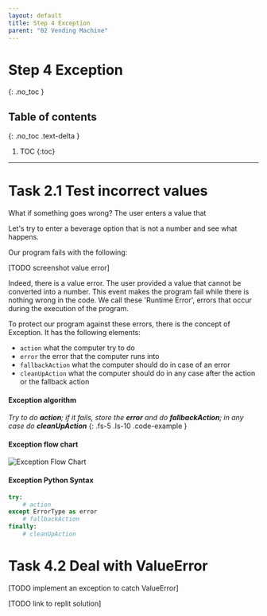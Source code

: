 ```yaml
---
layout: default
title: Step 4 Exception
parent: "02 Vending Machine"
---
```


# Step 4 Exception
{: .no_toc }

## Table of contents
{: .no_toc .text-delta }

1. TOC
{:toc}

---

# Task 2.1 Test incorrect values

What if something goes wrong? The user enters a value that 

Let's try to enter a beverage option that is not a number and see what happens.

Our program fails with the following:

[TODO screenshot value error]

Indeed, there is a value error. The user provided a value that cannot be converted into a number. This event makes the program fail while there is nothing wrong in the code. We call these 'Runtime Error', errors that occur during the execution of the program.

To protect our program against these errors, there is the concept of Exception. It has the following elements:

* `action` what the computer try to do
* `error` the error that the computer runs into
* `fallbackAction` what the computer should do in case of an error
* `cleanUpAction` what the computer should do in any case after the action or the fallback action

#### Exception algorithm
_Try to do **action**; if it fails, store the **error** and do **fallbackAction**; in any case do **cleanUpAction**_
{: .fs-5 .ls-10 .code-example }

#### Exception flow chart
![Exception Flow Chart]({{site.baseurl}}/assets/flow_chart_exception.svg)


#### Exception Python Syntax

```python
try:
    # action
except ErrorType as error
    # fallbackAction
finally:
    # cleanUpAction
```

# Task 4.2 Deal with ValueError

[TODO implement an exception to catch ValueError]



[TODO link to replit solution]